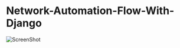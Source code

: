 # Network-Automation-Flow-With-Django


![ScreenShot](https://github.com/DonginKang/Network-Automation-Flow-With-Django/tree/master/ScreenShot/frist.PNG)
